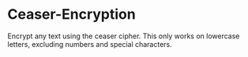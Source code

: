 # Ceaser-Encryption
Encrypt any text using the ceaser cipher. This only works on lowercase letters, excluding numbers and special characters.
